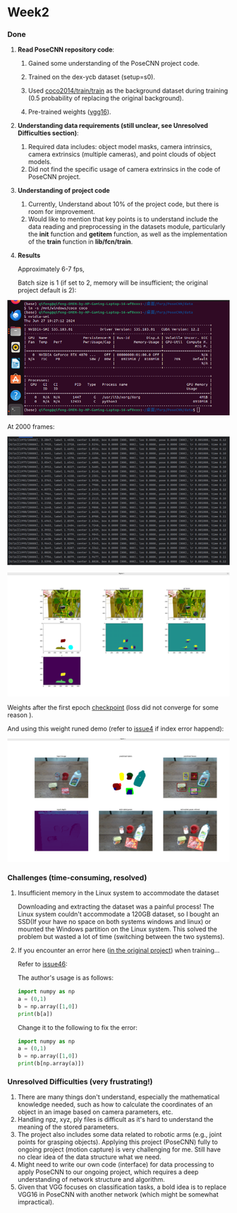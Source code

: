 



# Week2

### Done
1. **Read PoseCNN repository code**:

   1. Gained some understanding of the PoseCNN project code. 

   2. Trained on the dex-ycb dataset (setup=s0).

   2. Used [coco2014/train/train](https://cocodataset.org/#download) as the background dataset during training (0.5 probability of replacing the original background). 

   4. Pre-trained weights ([vgg16](https://download.pytorch.org/models/vgg16-397923af.pth)).

2. **Understanding data requirements (still unclear, see Unresolved Difficulties section)**:
   
   1. Required data includes: object model masks, camera intrinsics, camera extrinsics (multiple cameras), and point clouds of object models.
   2. Did not find the specific usage of camera extrinsics in the code of PoseCNN project.
3. **Understanding of project code**
   1. Currently, Understand about 10% of the project code, but there is room for improvement.
   2. Would like to mention that key points is to understand include the data reading and preprocessing in the datasets module, particularly the __init__ function and __getitem__ function, as well as the implementation of the __train__ function in __lib/fcn/train__.

4. **Results**

    Approximately 6-7 fps,

     Batch size is 1 (if set to 2, memory will be insufficient; the original project default is 2):

![图片描述](./images/batch.JPG)

 At 2000 frames:

![图片描述](./images/2000.JPG)

![图片描述](./images/2000i.JPG)

 Weights after the first epoch [checkpoint](https://drive.google.com/file/d/1MTVLZbQJKjnkJXIMnMX5M-T2DhATHbD_/view?usp=drive_link) (loss did not converge for some reason ).

And using this weight runed demo (refer to [issue4](https://github.com/NVlabs/PoseCNN-PyTorch/issues/4) if index error happend):

![demo](./images/demo.JPG)

### Challenges (time-consuming, resolved)
1. Insufficient memory in the Linux system to accommodate the dataset

    Downloading and extracting the dataset was a painful process! The Linux system couldn't accommodate a 120GB dataset, so I bought an SSD(If your have no space on both systems windows and linux) or mounted the Windows partition on the Linux system. This solved the problem but wasted a lot of time (switching between the two systems).

2. If you encounter an error here ([in the original project](https://github.com/NVlabs/PoseCNN-PyTorch/blob/main/lib/datasets/dex_ycb.py#L151-L154)) when training...

   Refer to [issue46](https://github.com/NVlabs/PoseCNN-PyTorch/issues/46):

    The author's usage is as follows:

   ```python
   import numpy as np
   a = (0,1)
   b = np.array([1,0])
   print(b[a])
   ```

   Change it to the following to fix the error:

   ```python
   import numpy as np
   a = (0,1)
   b = np.array([1,0])
   print(b[np.array(a)])
   ```

   

### Unresolved Difficulties (very frustrating!)
1. There are many things don't understand, especially the mathematical knowledge needed, such as how to calculate the coordinates of an object in an image based on camera parameters, etc.
2. Handling npz, xyz, ply files is difficult as it's hard to understand the meaning of the stored parameters.
3. The project also includes some data related to robotic arms (e.g., joint points for grasping objects). Applying this project (PoseCNN) fully to ongoing project (motion capture) is very challenging for me. Still have no clear idea of the data structure what we need.
4. Might need to write our own code (interface) for data processing to apply PoseCNN to our ongoing project, which requires a deep understanding of network structure and algorithm.
5. Given that VGG focuses on classification tasks, a bold idea is to replace VGG16 in PoseCNN with another network (which might be somewhat impractical).


